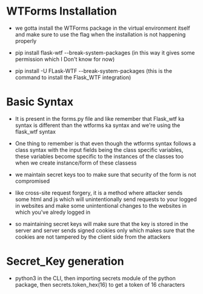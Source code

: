 # WTForms Installation

- we gotta install the WTForms package in the virtual environment itself and make sure to use the flag when the installation is not happening properly

- pip install flask-wtf --break-system-packages (in this way it gives some permission which I Don't know for now)

- pip install -U FLask-WTF --break-system-packages (this is the command to install the Flask_WTF integration)

# Basic Syntax 

- It is present in the forms.py file and like remember that Flask_wtf ka syntax is different than the wtforms ka syntax and we're using the flask_wtf syntax

- One thing to remember is that even though the wtforms syntax follows a class syntax with the input fields being the class specific variables, these variables become specific to the instances of the classes too when we create instance/form of these classess

- we maintain secret keys too to make sure that security of the form is not compromised
- like cross-site request forgery, it is a method where attacker sends some html and js which will unintentionally send requests to your logged in websites and make some unintentional changes to the websites in which you've alredy logged in
- so maintaining secret keys will make sure that the key is stored in the server and server sends signed cookies only which makes sure that the cookies are not tampered by the client side from the attackers

# Secret_Key generation

- python3 in the CLI, then importing secrets module of the python package, then secrets.token_hex(16) to get a token of 16 characters
